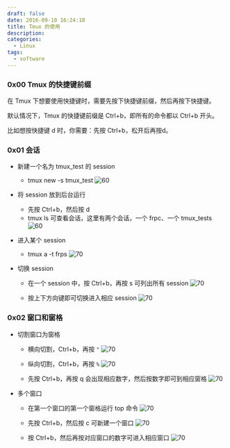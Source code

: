 ```yaml
---
draft: false
date: 2016-09-10 16:24:18
title: Tmux 的使用
description: 
categories:
  - Linux
tags:
  - software
---
```


### 0x00 Tmux 的快捷键前缀
在 Tmux 下想要使用快捷键时，需要先按下快捷键前缀，然后再按下快捷键。

默认情况下，Tmux 的快捷键前缀是 Ctrl+b，即所有的命令都以 Ctrl+b 开头。

比如想按快捷键 d 时，你需要：先按 Ctrl+b，松开后再按d。

### 0x01 会话
* 新建一个名为 tmux_test 的 session
    * tmux new -s tmux_test
    ![60](/img/post/tmux_new_session1.png)

* 将 session 放到后台运行
    * 先按 Ctrl+b，然后按 d
    * tmux ls 可查看会话，这里有两个会话，一个 frpc、一个 tmux_tests
    ![60](/img/post/tmux_new_session2.png)

* 进入某个 session
    * tmux a -t frps
    ![70](/img/post/tmux_in_session.png)

* 切换 session
    * 在一个 session 中，按 Ctrl+b，再按 s 可列出所有 session
    ![70](/img/post/tmux_show_all_session.png)

    * 按上下方向键即可切换进入相应 session
    ![70](/img/post/tmux_select_session.png)

### 0x02 窗口和窗格


* 切割窗口为窗格
    * 横向切割，Ctrl+b，再按 ```"```
    ![70](/img/post/tmux_split_windows1.png)

    * 纵向切割，Ctrl+b，再按 ```%```
    ![70](/img/post/tmux_split_windows2.png)

    * 先按 Ctrl+b，再按 q 会出现相应数字，然后按数字即可到相应窗格
    ![70](/img/post/tmux_select_pane.png)

* 多个窗口
    * 在第一个窗口的第一个窗格运行 top 命令
    ![70](/img/post/tmux_0_windows_run_top.png)

    * 先按 Ctrl+b，然后按 c 可新建一个窗口
    ![70](/img/post/tmux_new_windows.png)

    * 按 Ctrl+b，然后再按对应窗口的数字可进入相应窗口
    ![70](/img/post/tmux_select_windows.png)
